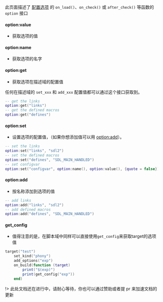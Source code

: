 
此页面描述了 [配置选项](zh-cn/manual/configuration_option.md) 的 `on_load()`、`on_check()` 或 `after_check()` 等函数的 `option` 接口


#### option:value

- 获取选项的值

#### option:name

- 获取选项的名字

#### option:get

- 获取选项在描述域的配置值

任何在描述域的 `set_xxx` 和 `add_xxx` 配置值都可以通过这个接口获取到。

```lua
-- get the links
option:get("links")
-- get the defined macros
option:get("defines")
```

#### option:set

- 设置选项的配置值，（如果你想添加值可以用 [option:add](#optionadd)）。

```lua
-- set the links
option:set("links", "sdl2")
-- set the defined macros
option:set("defines", "SDL_MAIN_HANDLED")
-- set configvar
option:set("configvar", option:name(), option:value(), {quote = false})
```

#### option:add

- 按名称添加到选项的值

```lua
-- add links
option:add("links", "sdl2")
-- add defined macros
option:add("defines", "SDL_MAIN_HANDLED")
```

#### get_config

- 值得注意的是，在脚本域中同样可以直接使用`get_config`来获取target的选项值

```lua
target("test")
    set_kind("phony")
    add_options("exp")
    on_build(function (target)
        print("$(exp)")
        print(get_config("exp"))
    end)
```

!> 此处文档还在进行中，请耐心等待，你也可以通过赞助或者提 pr 来加速文档的更新


